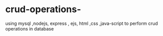 # crud-operations-
using  mysql ,nodejs, express , ejs, html ,css ,java-script to perform crud operations in database
